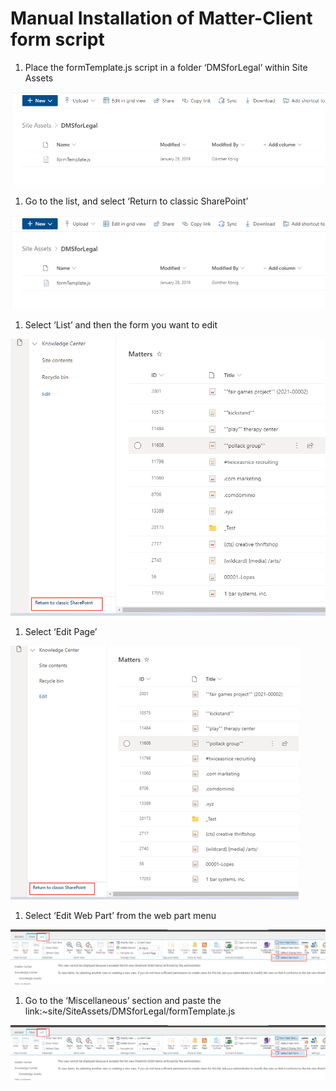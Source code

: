 # Manual Installation of Matter-Client form script

1. Place the formTemplate.js script in a folder ‘DMSforLegal’ within Site Assets

![](./assets/image001.png)

1. Go to the list, and select ‘Return to classic SharePoint’

![](./assets/image002.png)

1. Select ‘List’ and then the form you want to edit

![](./assets/image003.png)

1. Select ‘Edit Page’

![](./assets/image004.png)

1. Select ‘Edit Web Part’ from the web part menu

![](./assets/image005.png)

1. Go to the ‘Miscellaneous’ section and paste the link:~site/SiteAssets/DMSforLegal/formTemplate.js

![](./assets/image006.png)
